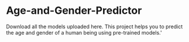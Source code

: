 # Age-and-Gender-Predictor
Download all the models uploaded here.
This project helps you to predict the age and gender of a human being using pre-trained models.'

